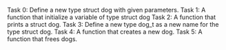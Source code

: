 Task 0: Define a new type struct dog with given parameters. Task 1: A function that initialize a variable of type struct dog Task 2: A function that prints a struct dog. Task 3: Define a new type dog_t as a new name for the type struct dog. Task 4: A function that creates a new dog. Task 5: A function that frees dogs.